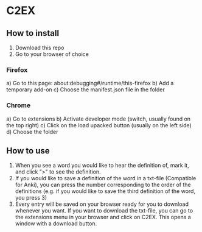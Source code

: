 # C2EX
## How to install
1. Download this repo
2. Go to your browser of choice
### Firefox
a) Go to this page: about:debugging#/runtime/this-firefox
b) Add a temporary add-on
c) Choose the manifest.json file in the folder
### Chrome
a) Go to extensions
b) Activate developer mode (switch, usually found on the top right)
c) Click on the load upacked button (usually on the left side)
d) Choose the folder
## How to use
1. When you see a word you would like to hear the definition of, mark it, and click ">" to see the definition.
2. If you would like to save a definition of the word in a txt-file (Compatible for Anki), you can press the number corresponding to the order of the definitions (e.g. if you would like to save the third definition of the word, you press 3)
3. Every entry will be saved on your browser ready for you to download whenever you want. If you want to download the txt-file, you can go to the extensions menu in your browser and click on C2EX. This opens a window with a download button.
